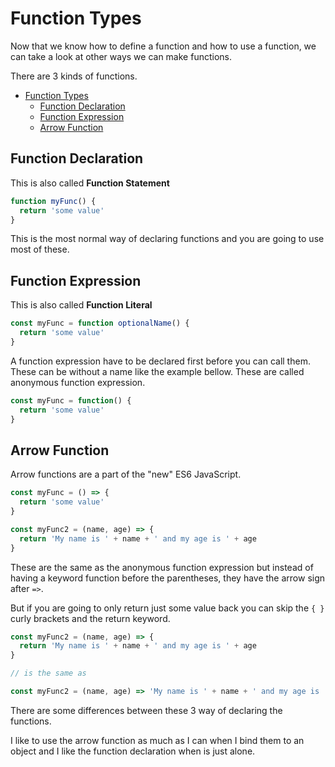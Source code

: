 # Function Types

Now that we know how to define a function and how to use a function, we can take a look at other ways we can make functions.

There are 3 kinds of functions.

- [Function Types](#function-types)
  - [Function Declaration](#function-declaration)
  - [Function Expression](#function-expression)
  - [Arrow Function](#arrow-function)

## Function Declaration

This is also called **Function Statement**

```javascript
function myFunc() {
  return 'some value'
}
```

This is the most normal way of declaring functions and you are going to use most of these.

## Function Expression

This is also called **Function Literal**

```javascript
const myFunc = function optionalName() {
  return 'some value'
}
```

A function expression have to be declared first before you can call them.
These can be without a name like the example bellow. These are called anonymous function expression.

```javascript
const myFunc = function() {
  return 'some value'
}
```

## Arrow Function

Arrow functions are a part of the "new" ES6 JavaScript.

```javascript
const myFunc = () => {
  return 'some value'
}

const myFunc2 = (name, age) => {
  return 'My name is ' + name + ' and my age is ' + age
}
```

These are the same as the anonymous function expression but instead of having a keyword function before the parentheses, they have the arrow sign after `=>`.

But if you are going to only return just some value back you can skip the `{ }` curly brackets and the return keyword.

```javascript
const myFunc2 = (name, age) => {
  return 'My name is ' + name + ' and my age is ' + age
}

// is the same as

const myFunc2 = (name, age) => 'My name is ' + name + ' and my age is ' + age
```

There are some differences between these 3 way of declaring the functions.

I like to use the arrow function as much as I can when I bind them to an object and I like the function declaration when is just alone.
